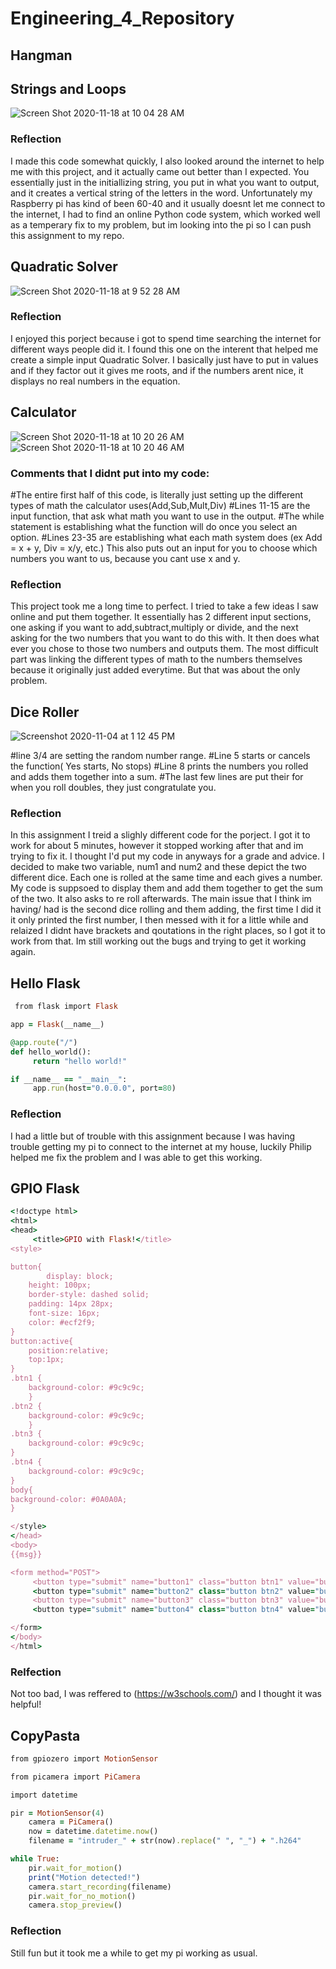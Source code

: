# Engineering_4_Repository

## Hangman 







## Strings and Loops

![Screen Shot 2020-11-18 at 10 04 28 AM](https://user-images.githubusercontent.com/54447117/99547455-8ee9ac80-2985-11eb-82a6-ca1e817c1e4d.png)

### Reflection
I made this code somewhat quickly, I also looked around the internet to help me with this project, and it actually came out better than I expected. You essentially just in the initiallizing string, you put in what you want to output, and it creates a vertical string of the letters in the word. Unfortunately my Raspberry pi has kind of been 60-40 and it usually doesnt let me connect to the internet, I had to find an online Python code system, which worked well as a temperary fix to my problem, but im looking into the pi so I can push this assignment to my repo. 

## Quadratic Solver

![Screen Shot 2020-11-18 at 9 52 28 AM](https://user-images.githubusercontent.com/54447117/99545915-da9b5680-2983-11eb-85d5-40244cf35354.png)

### Reflection
I enjoyed this porject because i got to spend time searching the internet for different ways people did it. I found this one on the interent that helped me create a simple input Quadratic Solver. I basically just have to put in values and if they factor out it gives me roots, and if the numbers arent nice, it displays no real numbers in the equation. 

## Calculator

![Screen Shot 2020-11-18 at 10 20 26 AM](https://user-images.githubusercontent.com/54447117/99549574-cc4f3980-2987-11eb-90b5-d05e45715e2b.png)
![Screen Shot 2020-11-18 at 10 20 46 AM](https://user-images.githubusercontent.com/54447117/99549632-dcffaf80-2987-11eb-8200-ffe5484810ce.png)

### Comments that I didnt put into my code:
#The entire first half of this code, is literally just setting up the different types of math the calculator uses(Add,Sub,Mult,Div)
#Lines 11-15 are the input function, that ask what math you want to use in the output. 
#The while statement is establishing what the function will do once you select an option.
#Lines 23-35 are establishing what each math system does (ex Add = x + y, Div = x/y, etc.) This also puts out an input for you to choose which numbers you want to us, because you cant use x and y.
### Reflection
This project took me a long time to perfect. I tried to take a few ideas I saw online and put them together. It essentially has 2 different input sections, one asking if you want to add,subtract,multiply or divide, and the next asking for the two numbers that you want to do this with. It then does what ever you chose to those two numbers and outputs them. The most difficult part was linking the different types of math to the numbers themselves because it originally just added everytime. But that was about the only problem. 

## Dice Roller

![Screenshot 2020-11-04 at 1 12 45 PM](https://user-images.githubusercontent.com/54447117/98152380-a3b34400-1e9f-11eb-8707-5db74a5e6b42.png)

#line 3/4 are setting the random number range.
#Line 5 starts or cancels the function( Yes starts, No stops)
#Line 8 prints the numbers you rolled and adds them together into a sum.
#The last few lines are put their for when you roll doubles, they just congratulate you. 
        
### Reflection 
In this assignment I treid a slighly different code for the porject. I got it to work for about 5 minutes, however it stopped working after that and im trying to fix it. I thought I'd put my code in anyways for a grade and advice. I decided to make two variable, num1 and num2 and these depict the two different dice. Each one is rolled at the same time and each gives a number. My code is suppsoed to display them and add them together to get the sum of the two. It also asks to re roll afterwards. The main issue that I think im having/ had is the second dice rolling and them adding, the first time I did it it only printed the first number, I then messed with it for a little while and relaized I didnt have brackets and qoutations in the right places, so I got it to work from that. Im still working out the bugs and trying to get it working again. 


## Hello Flask

``` ruby
 from flask import Flask

app = Flask(__name__)

@app.route("/")
def hello_world():
     return "hello world!"

if __name__ == "__main__":
     app.run(host="0.0.0.0", port=80)
```

### Reflection 
I had a little but of trouble with this assignment because I was having trouble getting my pi to connect to the internet at my house, luckily Philip helped me fix the problem and I was able to get this working. 


## GPIO Flask

``` ruby
<!doctype html>
<html>
<head>
     <title>GPIO with Flask!</title>
<style>

button{
	    display: block;
	height: 100px;
	border-style: dashed solid;
	padding: 14px 28px;
	font-size: 16px;
	color: #ecf2f9;
}
button:active{
	position:relative;
	top:1px;
}
.btn1 {
	background-color: #9c9c9c; 
	} 
.btn2 {
	background-color: #9c9c9c;
	}
.btn3 {
	background-color: #9c9c9c;
}
.btn4 {
	background-color: #9c9c9c;
}
body{
background-color: #0A0A0A;
}

</style>
</head>
<body>
{{msg}}

<form method="POST">
     <button type="submit" name="button1" class="button btn1" value="button1">LED 1 On</button>
     <button type="submit" name="button2" class="button btn2" value="button2">LED 1 Off</button>
     <button type="submit" name="button3" class="button btn3" value="button3">LED 2 On</button>
     <button type="submit" name="button4" class="button btn4" value="button4">LED 2 Off</button>

</form>
</body>
</html>
```

### Relfection
Not too bad, I was reffered to (https://w3schools.com/) and I thought it was helpful!


## CopyPasta

```ruby
from gpiozero import MotionSensor

from picamera import PiCamera

import datetime

pir = MotionSensor(4)
	camera = PiCamera()
	now = datetime.datetime.now()
	filename = "intruder_" + str(now).replace(" ", "_") + ".h264"

while True:
	pir.wait_for_motion()
	print("Motion detected!")
	camera.start_recording(filename)
	pir.wait_for_no_motion()
	camera.stop_preview()
```


### Reflection 
Still fun but it took me a while to get my pi working as usual.

